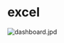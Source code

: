 # excel

![dashboard.jpd](https://github.com/maxidiazbattan/excel/blob/main/assets/covid%20dash.png?raw=true)
